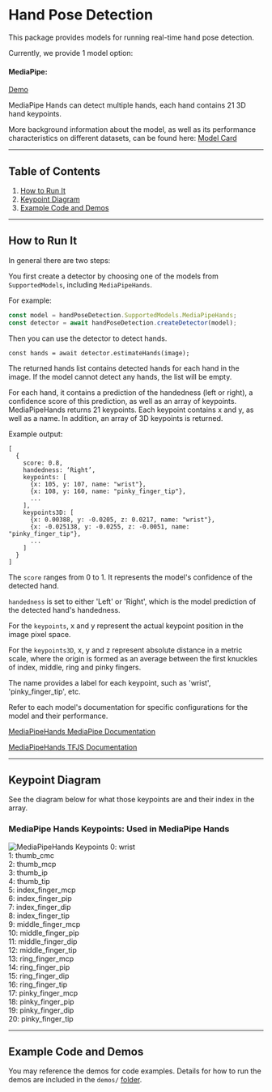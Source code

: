 # Hand Pose Detection

This package provides models for running real-time hand pose detection.

Currently, we provide 1 model option:

#### MediaPipe:
[Demo](https://storage.googleapis.com/tfjs-models/demos/hand-pose-detection/index.html?model=mediapipe_hands)

MediaPipe Hands can detect multiple hands, each hand contains 21 3D hand keypoints.

More background information about the model, as well as its performance characteristics on different datasets, can be found here: [Model Card](https://drive.google.com/file/d/1-rmIgTfuCbBPW_IFHkh3f0-U_lnGrWpg/view)

-------------------------------------------------------------------------------
## Table of Contents
1. [How to Run It](#how-to-run-it)
2. [Keypoint Diagram](#keypoint-diagram)
3. [Example Code and Demos](#example-code-and-demos)

-------------------------------------------------------------------------------
## How to Run It
In general there are two steps:

You first create a detector by choosing one of the models from `SupportedModels`,
including `MediaPipeHands`.

For example:

```javascript
const model = handPoseDetection.SupportedModels.MediaPipeHands;
const detector = await handPoseDetection.createDetector(model);
```

Then you can use the detector to detect hands.

```
const hands = await detector.estimateHands(image);
```

The returned hands list contains detected hands for each hand in the image.
If the model cannot detect any hands, the list will be empty.

For each hand, it contains a prediction of the handedness (left or right), a confidence score of this prediction, as well as an array of keypoints.
MediaPipeHands returns 21 keypoints.
Each keypoint contains x and y, as well as a name. In addition, an array of 3D keypoints is returned.

Example output:
```
[
  {
    score: 0.8,
    handedness: ‘Right’,
    keypoints: [
      {x: 105, y: 107, name: "wrist"},
      {x: 108, y: 160, name: "pinky_finger_tip"},
      ...
    ],
    keypoints3D: [
      {x: 0.00388, y: -0.0205, z: 0.0217, name: "wrist"},
      {x: -0.025138, y: -0.0255, z: -0.0051, name: "pinky_finger_tip"},
      ...
    ]
  }
]
```

The `score` ranges from 0 to 1. It represents the model's confidence of the detected hand.

`handedness` is set to either 'Left' or 'Right', which is the model prediction of the detected hand's handedness.

For the `keypoints`, x and y represent the actual keypoint position in the image pixel space.

For the `keypoints3D`, x, y and z represent absolute distance in a metric scale, where the origin is formed as an average between the first knuckles of index, middle, ring and pinky fingers.

The name provides a label for each keypoint, such as 'wrist', 'pinky_finger_tip', etc.

Refer to each model's documentation for specific configurations for the model
and their performance.

[MediaPipeHands MediaPipe Documentation](https://github.com/tensorflow/tfjs-models/tree/master/hand-pose-detection/src/mediapipe)

[MediaPipeHands TFJS Documentation](https://github.com/tensorflow/tfjs-models/tree/master/hand-pose-detection/src/tfjs)

-------------------------------------------------------------------------------

## Keypoint Diagram
See the diagram below for what those keypoints are and their index in the array.

### MediaPipe Hands Keypoints: Used in MediaPipe Hands
![MediaPipeHands Keypoints](https://google.github.io/mediapipe/images/mobile/hand_landmarks.png)
0: wrist  \
1: thumb_cmc \
2: thumb_mcp  \
3: thumb_ip  \
4: thumb_tip  \
5: index_finger_mcp  \
6: index_finger_pip  \
7: index_finger_dip  \
8: index_finger_tip  \
9: middle_finger_mcp  \
10: middle_finger_pip  \
11: middle_finger_dip  \
12: middle_finger_tip  \
13: ring_finger_mcp  \
14: ring_finger_pip  \
15: ring_finger_dip  \
16: ring_finger_tip  \
17: pinky_finger_mcp  \
18: pinky_finger_pip  \
19: pinky_finger_dip  \
20: pinky_finger_tip

-------------------------------------------------------------------------------

## Example Code and Demos
You may reference the demos for code examples. Details for how to run the demos
are included in the `demos/`
[folder](https://github.com/tensorflow/tfjs-models/tree/master/hand-pose-detection/demos).
